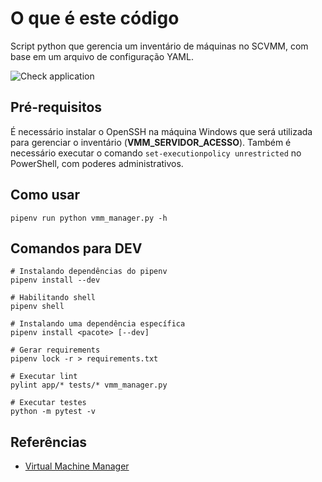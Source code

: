 # O que é este código

Script python que gerencia um inventário de máquinas no SCVMM, com base em um arquivo de configuração YAML.

![Check application](https://github.com/MP-ES/vmm_manager/workflows/Check%20application/badge.svg)

## Pré-requisitos

É necessário instalar o OpenSSH na máquina Windows que será utilizada para gerenciar o inventário (**VMM_SERVIDOR_ACESSO**). Também é necessário executar o comando `set-executionpolicy unrestricted` no PowerShell, com poderes administrativos.

## Como usar

```shell
pipenv run python vmm_manager.py -h
```

## Comandos para DEV

```shell
# Instalando dependências do pipenv
pipenv install --dev

# Habilitando shell
pipenv shell

# Instalando uma dependência específica
pipenv install <pacote> [--dev]

# Gerar requirements
pipenv lock -r > requirements.txt

# Executar lint
pylint app/* tests/* vmm_manager.py

# Executar testes
python -m pytest -v
```

## Referências

- [Virtual Machine Manager](https://docs.microsoft.com/en-us/powershell/module/virtualmachinemanager/?view=systemcenter-ps-2019)

